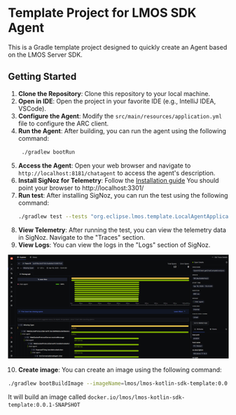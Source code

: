 # Template Project for LMOS SDK Agent

This is a Gradle template project designed to quickly create an Agent based on the LMOS Server SDK.

## Getting Started

1. **Clone the Repository**: Clone this repository to your local machine.
2. **Open in IDE**: Open the project in your favorite IDE (e.g., IntelliJ IDEA, VSCode).
3. **Configure the Agent**: Modify the `src/main/resources/application.yml` file to configure the ARC client. 
4. **Run the Agent**: After building, you can run the agent using the following command:
   ```bash
    ./gradlew bootRun
    ```
5. **Access the Agent**: Open your web browser and navigate to `http://localhost:8181/chatagent` to access the agent's description.
6. **Install SigNoz for Telemetry**: Follow the [Installation guide](https://signoz.io/docs/install/docker/#install-signoz-using-docker-compose)
   You should point your browser to http://localhost:3301/
7. **Run test**: After installing SigNoz, you can run the test using the following command:
   ```bash
   ./gradlew test --tests "org.eclipse.lmos.template.LocalAgentApplicationTest"
   ```
8. **View Telemetry**: After running the test, you can view the telemetry data in SigNoz. Navigate to the "Traces" section.
9. **View Logs**: You can view the logs in the "Logs" section of SigNoz. 

![img.png](img.png)

10. **Create image**: You can create an image using the following command:
   ```bash
   ./gradlew bootBuildImage --imageName=lmos/lmos-kotlin-sdk-template:0.0.1-SNAPSHOT
   ```
   It will build an image called `docker.io/lmos/lmos-kotlin-sdk-template:0.0.1-SNAPSHOT`
